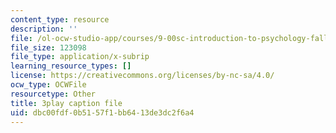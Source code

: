 ```yaml
---
content_type: resource
description: ''
file: /ol-ocw-studio-app/courses/9-00sc-introduction-to-psychology-fall-2011/dbc00fdf0b5157f1bb6413de3dc2f6a4_qZdm4mpQA_8.vtt
file_size: 123098
file_type: application/x-subrip
learning_resource_types: []
license: https://creativecommons.org/licenses/by-nc-sa/4.0/
ocw_type: OCWFile
resourcetype: Other
title: 3play caption file
uid: dbc00fdf-0b51-57f1-bb64-13de3dc2f6a4
---
```

